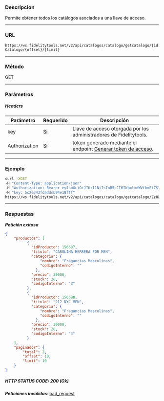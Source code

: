 ### Descripcion
Permite obtener todos los catálogos asociados a una llave de acceso.
___

### URL
` https://ws.fidelitytools.net/v2/api/catalogos/catalogo/getcatalogo/{idCatalogo/{offset}/{limit} `
___

### Método
GET
___
### Parámetros

##### Headers

|Parámetro |Requerido |Descripción                 |
|----------|----------|----------------------------|
| key         | Si		 | Llave de acceso otorgada por los administradores de Fidelitytools. |
| Authorization       | Si		 | token generado mediante el endpoint [Generar token de acceso](https://github.com/bebeto-fidelitytools/FidelitytoolsWS/blob/master/docs/usuario/autenticaci%C3%B3n.md). |

___
### Ejemplo
```bash
curl -XGET 
-H "Content-Type: application/json" 
-H "Authorization: Bearer eyJhbGciOiJIUzI1NiIsInR5cCI6IkbmlxdWVfbmFtZSI6InVzZXJb25maWciLCJuYmYiOjE1NTYxMTk0MNjIwNTgwNywiaWF0IjoxNTU2MTE5NDA3LCJpczovL3dzLmZpZGVsaXR5dG9vbHMubmV0L3YyIiwiYXVkIjoiaHa2U2asdasdy5maWRlbGl0eXRvb2xzLm5ldC92MiJ9RDDpMHEB4SsmY0j87OcS5mbxe2XxSAY" 
-H "key: 5c2e343fdaddsb94e18fff"
https://ws.fidelitytools.net/v2/api/catalogos/catalogo/getcatalogo/Zz8Xx9A/10/10
```
___
### Respuestas
***Petición exitosa***
```json
{
    "productos": [
          {
            "idProducto": 156687,
            "titulo": "CAROLINA HERRERA FOR MEN",
            "categoria": {
                "nombre": "Fragancias Masculinas",
                "codigoInterno": ""
              },
            "precio": 30000,
            "stock": 20,
            "codigoInterno": "3"
          },
          {
            "idProducto": 156688,
            "titulo": "212 NYC MEN",
            "categoria": {
                "nombre": "Fragancias Masculinas",
                "codigoInterno": ""
              },
            "precio": 30000,
            "stock": 20,
            "codigoInterno": "4"
          }
    ],
    "paginador": {
        "total": 2,
        "offset": 10,
        "limit": 10
    }
}
```

##### HTTP STATUS CODE: 200 (Ok)

***Peticiones inválidas***: [bad_request](https://github.com/bebeto-fidelitytools/FidelitytoolsWS/blob/master/docs/catalogos/bad_request.md)
